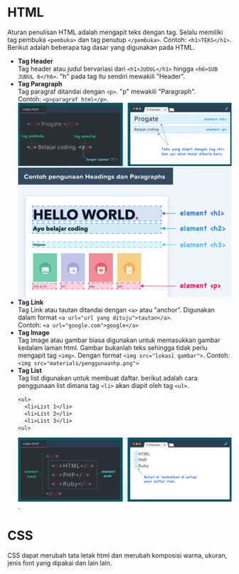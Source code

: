 # HTML
Aturan penulisan HTML adalah mengapit teks dengan tag. Selalu memiliki tag pembuka ```<pembuka>``` dan tag penutup ```</pembuka>```. Contoh: ```<h1>TEKS</h1>```. Berikut adalah beberapa tag dasar yang digunakan pada HTML.
- **Tag Header**  
Tag header atau judul bervariasi dari ```<h1>JUDUL</h1>``` hingga ```<h6>SUB JUDUL 6</h6>```. "h" pada tag itu sendiri mewakili "Header".
- **Tag Paragraph**  
Tag paragraf ditandai dengan ```<p>```. "p" mewakili "Paragraph".  
Contoh: ```<p>paragraf html</p>```.  
<img src="materials/hp.png" width= 500><img src="materials/penggunaanhp.png" width= 500>
- **Tag Link**  
Tag Link atau tautan ditandai dengan ```<a>``` atau "anchor". Digunakan dalam format ```<a url="url yang dituju">tautan</a>```.  
Contoh: ```<a url="google.com">google</a>```
- **Tag Image**  
Tag image atau gambar biasa digunakan untuk memasukkan gambar kedalam laman html. Gambar bukanlah teks sehingga tidak perlu mengapit tag ```<img>```. Dengan format ```<img src="lokasi gambar">```.  Contoh: ```<img src="materials/penggunaanhp.png">```
- **Tag List**  
Tag list digunakan untuk membuat daftar. berikut adalah cara penggunaan list dimana tag ```<li>``` akan diapit oleh tag ```<ul>```. 
  ```
  <ul>
    <li>List 1</li>
    <li>List 2</li>
    <li>List 3</li>
  <ul>
  ```  
  <img src="materials/list.png" width= 500>.
  
# CSS
CSS dapat merubah tata letak html dan merubah komposisi warna, ukuran, jenis font yang dipakai dan lain lain.
